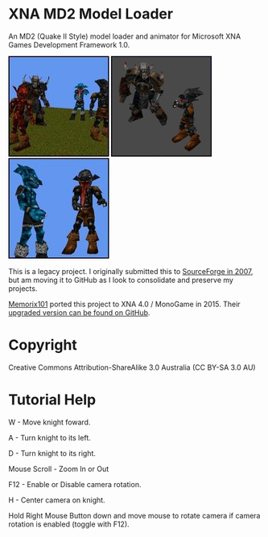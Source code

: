 # XNA MD2 Model Loader
An MD2 (Quake II Style) model loader and animator for Microsoft XNA Games Development Framework 1.0.

![Preview of project rendering various models.](https://github.com/aussieboosh/XNA-MD2-Model-Loader/blob/main/Preview-1.jpg) ![Preview of project rendering Knight models.](https://github.com/aussieboosh/XNA-MD2-Model-Loader/blob/main/Preview-2.jpg) ![Preview of project rendering Goblin models.](https://github.com/aussieboosh/XNA-MD2-Model-Loader/blob/main/Preview-3.jpg)

This is a legacy project. I originally submitted this to [SourceForge in 2007](https://sourceforge.net/projects/xnamd2/files/xnamd2/), but am moving it to GitHub as I look to consolidate and preserve my projects.

[Memorix101](https://github.com/Memorix101) ported this project to XNA 4.0 / MonoGame in 2015. Their [upgraded version can be found on GitHub](https://github.com/Memorix101/MonoGame-MD2-Loader).

# Copyright
Creative Commons Attribution-ShareAlike 3.0 Australia (CC BY-SA 3.0 AU)

# Tutorial Help

W - Move knight foward.

A - Turn knight to its left.

D - Turn knight to its right.

Mouse Scroll - Zoom In or Out

F12 - Enable or Disable camera rotation.

H - Center camera on knight.

Hold Right Mouse Button down and move mouse to rotate camera if camera rotation is enabled (toggle with F12).
